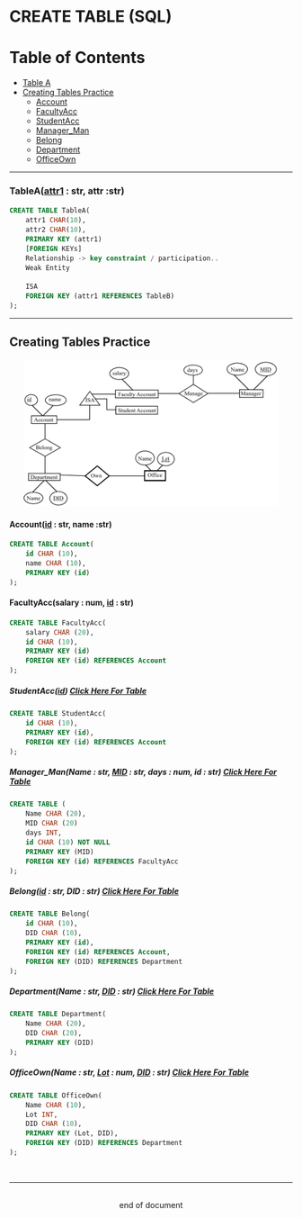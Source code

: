 # CREATE TABLE (SQL)
# Table of Contents
- [Table A](#tableaattr1--str-attr-str)
- [Creating Tables Practice](#creating-tables-practice)
    - [Account](#accountid--str-name-str)
    - [FacultyAcc](#facultyaccsalary--num-id--str)
    - [StudentAcc](#studentaccid)
    - [Manager_Man](#manager_manname--str-mid--str-days--num-id--str)
    - [Belong](#belongid--str-did--str)
    - [Department](#departmentname--str-did--str)
    - [OfficeOwn](#officeownname--str-lot--num-did--str)
---
### TableA(<u>attr1</u> : str, attr :str)
```SQL
CREATE TABLE TableA(
    attr1 CHAR(10),
    attr2 CHAR(10), 
    PRIMARY KEY (attr1)
    [FOREIGN KEYs]
    Relationship -> key constraint / participation..
    Weak Entity

    ISA
    FOREIGN KEY (attr1 REFERENCES TableB)
);
```

---
## Creating Tables Practice
<div style="margin-left: auto; margin-right: auto; width: 90%"> 

![PC1](./Images/CTP1\CT1.png) </div>

#### Account(<u>id</u> : str, name :str)
```SQL
CREATE TABLE Account(
    id CHAR (10),
    name CHAR (10),
    PRIMARY KEY (id)
);
```
#### FacultyAcc(salary : num, <u>id</u> : str)
```SQL
CREATE TABLE FacultyAcc(
    salary CHAR (20),
    id CHAR (10),
    PRIMARY KEY (id)
    FOREIGN KEY (id) REFERENCES Account
);
```
##### StudentAcc(<u>id</u>) [<i>Click Here For Table</i>](#creating-tables-practice)
```SQL
CREATE TABLE StudentAcc(
    id CHAR (10),
    PRIMARY KEY (id),
    FOREIGN KEY (id) REFERENCES Account
);
```
##### Manager_Man(Name : str, <u>MID</u> : str, days : num, id : str) [<i>Click Here For Table</i>](#creating-tables-practice)
```SQL
CREATE TABLE (
    Name CHAR (20),
    MID CHAR (20)
    days INT,
    id CHAR (10) NOT NULL
    PRIMARY KEY (MID)
    FOREIGN KEY (id) REFERENCES FacultyAcc
);
```
##### Belong(<u>id</u> : str, DID : str) [<i>Click Here For Table</i>](#creating-tables-practice)
```SQL
CREATE TABLE Belong(
    id CHAR (10),
    DID CHAR (10),
    PRIMARY KEY (id),
    FOREIGN KEY (id) REFERENCES Account,
    FOREIGN KEY (DID) REFERENCES Department
);
```
##### Department(Name : str, <u>DID</u> : str) [<i>Click Here For Table</i>](#creating-tables-practice)
```SQL
CREATE TABLE Department(
    Name CHAR (20),
    DID CHAR (20),
    PRIMARY KEY (DID)
);
```
##### OfficeOwn(Name : str, <u>Lot</u> : num, <u>DID</u> : str) [<i>Click Here For Table</i>](#creating-tables-practice)
```SQL
CREATE TABLE OfficeOwn(
    Name CHAR (10),
    Lot INT,
    DID CHAR (10),
    PRIMARY KEY (Lot, DID),
    FOREIGN KEY (DID) REFERENCES Department
);

```
<br>

---
<br>
<div style="display:relative; text-align: center;">end of document</div>
